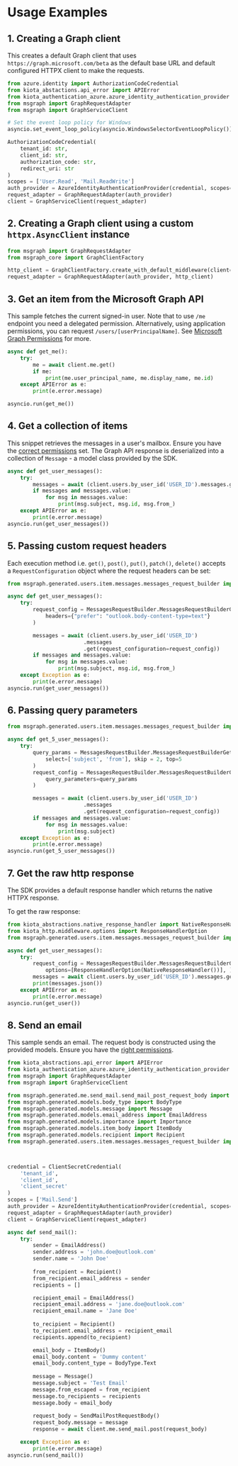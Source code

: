 # Usage Examples

## 1. Creating a Graph client
This creates a default Graph client that uses `https://graph.microsoft.com/beta` as the default base URL and default configured HTTPX client to make the requests.

```py
from azure.identity import AuthorizationCodeCredential
from kiota_abstactions.api_error import APIError
from kiota_authentication_azure.azure_identity_authentication_provider import AzureIdentityAuthenticationProvider
from msgraph import GraphRequestAdapter
from msgraph import GraphServiceClient

# Set the event loop policy for Windows
asyncio.set_event_loop_policy(asyncio.WindowsSelectorEventLoopPolicy())

AuthorizationCodeCredential(
    tenant_id: str,
    client_id: str,
    authorization_code: str,
    redirect_uri: str
)
scopes = ['User.Read', 'Mail.ReadWrite']
auth_provider = AzureIdentityAuthenticationProvider(credential, scopes=scopes)
request_adapter = GraphRequestAdapter(auth_provider)
client = GraphServiceClient(request_adapter)
```

## 2. Creating a Graph client using a custom `httpx.AsyncClient` instance

```py
from msgraph import GraphRequestAdapter
from msgraph_core import GraphClientFactory

http_client = GraphClientFactory.create_with_default_middleware(client=httpx.AsyncClient())
request_adapter = GraphRequestAdapter(auth_provider, http_client)
```

## 3. Get an item from the Microsoft Graph API

This sample fetches the current signed-in user. Note that to use `/me` endpoint you need
a delegated permission. Alternatively, using application permissions, you can request `/users/[userPrincipalName]`. See [Microsoft Graph Permissions](https://docs.microsoft.com/en-us/graph/auth/auth-concepts#microsoft-graph-permissions) for more.


```py
async def get_me():
    try:
        me = await client.me.get()
        if me:
            print(me.user_principal_name, me.display_name, me.id)
    except APIError as e:
        print(e.error.message)

asyncio.run(get_me())
```

## 4. Get a collection of items
This snippet retrieves the messages in a user's mailbox. Ensure you have the [correct permissions](https://docs.microsoft.com/en-us/graph/api/user-list-messages?view=graph-rest-1.0&tabs=http#permissions) set.
The Graph API response is deserialized into a collection of `Message` - a model class provided by the SDK.

```py
async def get_user_messages():
    try:
        messages = await (client.users.by_user_id('USER_ID').messages.get())
        if messages and messages.value:
            for msg in messages.value:
                print(msg.subject, msg.id, msg.from_)
    except APIError as e:
        print(e.error.message)
asyncio.run(get_user_messages())
```

## 5. Passing custom request headers
Each execution method i.e. `get()`, `post()`, `put()`, `patch()`, `delete()` accepts a `RequestConfiguration` object where the request headers can be set:

```py
from msgraph.generated.users.item.messages.messages_request_builder import MessagesRequestBuilder

async def get_user_messages():
    try:
        request_config = MessagesRequestBuilder.MessagesRequestBuilderGetRequestConfiguration(
            headers={"prefer": "outlook.body-content-type=text"}
        )

        messages = await (client.users.by_user_id('USER_ID')
                        .messages
                        .get(request_configuration=request_config))
        if messages and messages.value:
            for msg in messages.value:
                print(msg.subject, msg.id, msg.from_)
    except Exception as e:
        print(e.error.message)
asyncio.run(get_user_messages())
```

## 6. Passing query parameters

```py
from msgraph.generated.users.item.messages.messages_request_builder import MessagesRequestBuilder

async def get_5_user_messages():
    try:
        query_params = MessagesRequestBuilder.MessagesRequestBuilderGetQueryParameters(
            select=['subject', 'from'], skip = 2, top=5
        )
        request_config = MessagesRequestBuilder.MessagesRequestBuilderGetRequestConfiguration(
            query_parameters=query_params
        )

        messages = await (client.users.by_user_id('USER_ID')
                        .messages
                        .get(request_configuration=request_config))
        if messages and messages.value:
            for msg in messages.value:
                print(msg.subject)
    except Exception as e:
        print(e.error.message)
asyncio.run(get_5_user_messages())
```

## 7. Get the raw http response
The SDK provides a default response handler which returns the native HTTPX response.

To get the raw response:
```py
from kiota_abstractions.native_response_handler import NativeResponseHandler
from kiota_http.middleware.options import ResponseHandlerOption
from msgraph.generated.users.item.messages.messages_request_builder import MessagesRequestBuilder

async def get_user_messages():
    try:
        request_config = MessagesRequestBuilder.MessagesRequestBuilderGetRequestConfiguration(
            options=[ResponseHandlerOption(NativeResponseHandler())], )
        messages = await client.users.by_user_id('USER_ID').messages.get(request_configuration=request_config)
        print(messages.json())
    except APIError as e:
        print(e.error.message)
asyncio.run(get_user())
```

## 8. Send an email

This sample sends an email. The request body is constructed using the provided models.
Ensure you have the [right permissions](https://docs.microsoft.com/en-us/graph/api/user-sendmail?view=graph-rest-1.0&tabs=http#permissions).

```py
from kiota_abstractions.api_error import APIError
from kiota_authentication_azure.azure_identity_authentication_provider import AzureIdentityAuthenticationProvider
from msgraph import GraphRequestAdapter
from msgraph import GraphServiceClient

from msgraph.generated.me.send_mail.send_mail_post_request_body import SendMailPostRequestBody
from msgraph.generated.models.body_type import BodyType
from msgraph.generated.models.message import Message
from msgraph.generated.models.email_address import EmailAddress
from msgraph.generated.models.importance import Importance
from msgraph.generated.models.item_body import ItemBody
from msgraph.generated.models.recipient import Recipient
from msgraph.generated.users.item.messages.messages_request_builder import MessagesRequestBuilder



credential = ClientSecretCredential(
    'tenant_id',
    'client_id',
    'client_secret'
)
scopes = ['Mail.Send']
auth_provider = AzureIdentityAuthenticationProvider(credential, scopes=scopes)
request_adapter = GraphRequestAdapter(auth_provider)
client = GraphServiceClient(request_adapter)

async def send_mail():
    try:
        sender = EmailAddress()
        sender.address = 'john.doe@outlook.com'
        sender.name = 'John Doe'
        
        from_recipient = Recipient()
        from_recipient.email_address = sender
        recipients = []

        recipient_email = EmailAddress()
        recipient_email.address = 'jane.doe@outlook.com'
        recipient_email.name = 'Jane Doe'
        
        to_recipient = Recipient()
        to_recipient.email_address = recipient_email
        recipients.append(to_recipient) 

        email_body = ItemBody()
        email_body.content = 'Dummy content'
        email_body.content_type = BodyType.Text
        
        message = Message()
        message.subject = 'Test Email'
        message.from_escaped = from_recipient
        message.to_recipients = recipients
        message.body = email_body
        
        request_body = SendMailPostRequestBody()
        request_body.message = message
        response = await client.me.send_mail.post(request_body)

    except Exception as e:
        print(e.error.message)
asyncio.run(send_mail())

```
